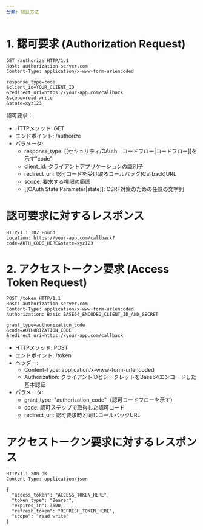```yaml
---
分類: 認証方法
---
```


# 1. 認可要求 (Authorization Request)
```
GET /authorize HTTP/1.1
Host: authorization-server.com
Content-Type: application/x-www-form-urlencoded

response_type=code
&client_id=YOUR_CLIENT_ID
&redirect_uri=https://your-app.com/callback
&scope=read write
&state=xyz123
```

認可要求：

- HTTPメソッド: GET
- エンドポイント: /authorize
- パラメータ:
    - response_type: [[セキュリティ/OAuth　コードフロー|コードフロー]]を示す"code"
    - client_id: クライアントアプリケーションの識別子
    - redirect_uri: 認可コードを受け取るコールバック(Callback)URL
    - scope: 要求する権限の範囲
    - [[OAuth State Parameter|state]]: CSRF対策のための任意の文字列

# 認可要求に対するレスポンス
```
HTTP/1.1 302 Found
Location: https://your-app.com/callback?code=AUTH_CODE_HERE&state=xyz123
```
# 2. アクセストークン要求 (Access Token Request)
```
POST /token HTTP/1.1
Host: authorization-server.com
Content-Type: application/x-www-form-urlencoded
Authorization: Basic BASE64_ENCODED_CLIENT_ID_AND_SECRET

grant_type=authorization_code
&code=AUTHORIZATION_CODE
&redirect_uri=https://your-app.com/callback
```

- HTTPメソッド: POST
- エンドポイント: /token
- ヘッダー:
    - Content-Type: application/x-www-form-urlencoded
    - Authorization: クライアントIDとシークレットをBase64エンコードした基本認証
- パラメータ:
    - grant_type: "authorization_code"（認可コードフローを示す）
    - code: 認可ステップで取得した認可コード
    - redirect_uri: 認可要求時と同じコールバックURL
# アクセストークン要求に対するレスポンス
```
HTTP/1.1 200 OK
Content-Type: application/json

{
  "access_token": "ACCESS_TOKEN_HERE",
  "token_type": "Bearer",
  "expires_in": 3600,
  "refresh_token": "REFRESH_TOKEN_HERE",
  "scope": "read write"
}
```